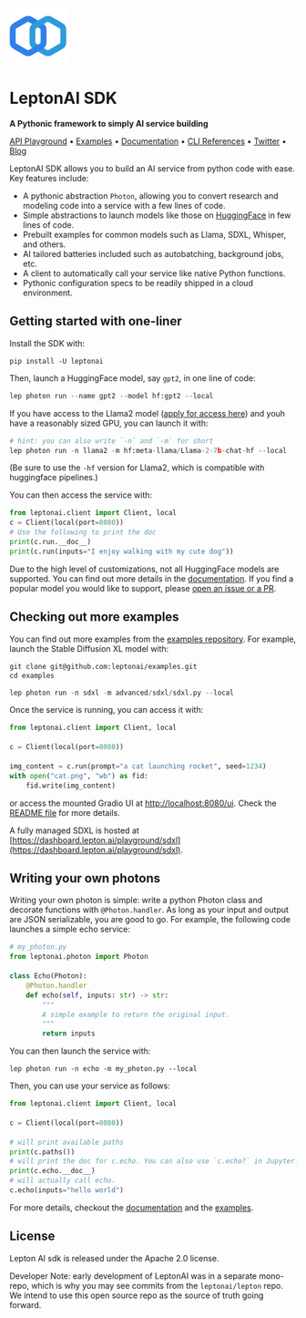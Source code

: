<img src="assets/logo.svg" height=100>

# LeptonAI SDK

**A Pythonic framework to simply AI service building**

<a href="https://dashboard.lepton.ai/playground">API Playground</a> •
<a href="https://github.com/leptonai/examples">Examples</a> •
<a href="https://lepton.ai/docs/">Documentation</a> •
<a href="https://lepton.ai/references">CLI References</a> •
<a href="https://twitter.com/leptonai">Twitter</a> •
<a href="https://leptonai.medium.com/">Blog</a>

LeptonAI SDK allows you to build an AI service from python code with ease. Key features include:

- A pythonic abstraction `Photon`, allowing you to convert research and modeling code into a service with a few lines of code.
- Simple abstractions to launch models like those on [HuggingFace](https://huggingface.co) in few lines of code.
- Prebuilt examples for common models such as Llama, SDXL, Whisper, and others.
- AI tailored batteries included such as autobatching, background jobs, etc.
- A client to automatically call your service like native Python functions.
- Pythonic configuration specs to be readily shipped in a cloud environment.

## Getting started with one-liner
Install the SDK with:

```shell
pip install -U leptonai
```
Then, launch a HuggingFace model, say `gpt2`, in one line of code:

```python
lep photon run --name gpt2 --model hf:gpt2 --local
```

If you have access to the Llama2 model ([apply for access here](https://huggingface.co/meta-llama/Llama-2-7b)) and youh have a reasonably sized GPU, you can launch it with:

```python
# hint: you can also write `-n` and `-m` for short
lep photon run -n llama2 -m hf:meta-llama/Llama-2-7b-chat-hf --local
```

(Be sure to use the `-hf` version for Llama2, which is compatible with huggingface pipelines.)

You can then access the service with:

```python
from leptonai.client import Client, local
c = Client(local(port=8080))
# Use the following to print the doc
print(c.run.__doc__)
print(c.run(inputs="I enjoy walking with my cute dog"))
```

Due to the high level of customizations, not all HuggingFace models are supported. You can find out more details in the [documentation](https://www.lepton.ai/docs/advanced/prebuilt_photons#hugging-face-photons). If you find a popular model you would like to support, please [open an issue or a PR](https://github.com/leptonai/leptonai-sdk/issues/new).

## Checking out more examples

You can find out more examples from the [examples repository](https://github.com/leptonai/examples). For example, launch the Stable Diffusion XL model with:

```shell
git clone git@github.com:leptonai/examples.git
cd examples
```

```python
lep photon run -n sdxl -m advanced/sdxl/sdxl.py --local
```

Once the service is running, you can access it with:
    
```python
from leptonai.client import Client, local

c = Client(local(port=8080))

img_content = c.run(prompt="a cat launching rocket", seed=1234)
with open("cat.png", "wb") as fid:
    fid.write(img_content)
```

or access the mounted Gradio UI at [http://localhost:8080/ui](http://localhost:8080/ui). Check the [README file](https://github.com/leptonai/examples/blob/main/advanced/sdxl/README.md) for more details.

A fully managed SDXL is hosted at [https://dashboard.lepton.ai/playground/sdxl](https://dashboard.lepton.ai/playground/sdxl).

## Writing your own photons

Writing your own photon is simple: write a python Photon class and decorate functions with `@Photon.handler`. As long as your input and output are JSON serializable, you are good to go. For example, the following code launches a simple echo service:

```python
# my_photon.py
from leptonai.photon import Photon

class Echo(Photon):
    @Photon.handler
    def echo(self, inputs: str) -> str:
        """
        A simple example to return the original input.
        """
        return inputs
```

You can then launch the service with:

```shell
lep photon run -n echo -m my_photon.py --local
```

Then, you can use your service as follows:
```python
from leptonai.client import Client, local

c = Client(local(port=8080))

# will print available paths
print(c.paths())
# will print the doc for c.echo. You can also use `c.echo?` in Jupyter.
print(c.echo.__doc__)
# will actually call echo.
c.echo(inputs="hello world")
```

For more details, checkout the [documentation](https://lepton.ai/docs/) and the [examples](https://github.com/leptonai/examples).

## License

Lepton AI sdk is released under the Apache 2.0 license.

Developer Note: early development of LeptonAI was in a separate mono-repo, which is why you may see commits from the `leptonai/lepton` repo. We intend to use this open source repo as the source of truth going forward.
